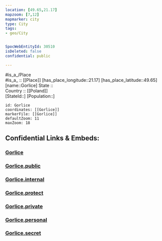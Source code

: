 ```yaml
---
location: [49.65,21.17] 
mapzoom: [7,12] 
mapmarker: city 
type: City
tags:
- geo/City


SpocWebEntityId: 30510
isDeleted: false
confidential: public

---
```

#is_a_/Place  
#is_a_ :: [[Place]] 
[has_place_longitude::21.17] 
[has_place_latitude::49.65] 
[name::Gorlice] 
State ::  
Country :: [[Poland]]  
[StateId::] 
[Population::] 



```leaflet
id: Gorlice
coordinates: [[Gorlice]] 
markerFile: [[Gorlice]] 
defaultZoom: 11 
maxZoom: 18
```


## Confidential Links & Embeds: 

### [Gorlice](/_Standards/Earth/Continent/Europe/Europe~East/Poland/Provinces~Poland/Lesser_Poland/City/Gorlice.md) 

### [Gorlice.public](/_public/Earth/Continent/Europe/Europe~East/Poland/Provinces~Poland/Lesser_Poland/City/Gorlice.public.md) 

### [Gorlice.internal](/_internal/Earth/Continent/Europe/Europe~East/Poland/Provinces~Poland/Lesser_Poland/City/Gorlice.internal.md) 

### [Gorlice.protect](/_protect/Earth/Continent/Europe/Europe~East/Poland/Provinces~Poland/Lesser_Poland/City/Gorlice.protect.md) 

### [Gorlice.private](/_private/Earth/Continent/Europe/Europe~East/Poland/Provinces~Poland/Lesser_Poland/City/Gorlice.private.md) 

### [Gorlice.personal](/_personal/Earth/Continent/Europe/Europe~East/Poland/Provinces~Poland/Lesser_Poland/City/Gorlice.personal.md) 

### [Gorlice.secret](/_secret/Earth/Continent/Europe/Europe~East/Poland/Provinces~Poland/Lesser_Poland/City/Gorlice.secret.md)

